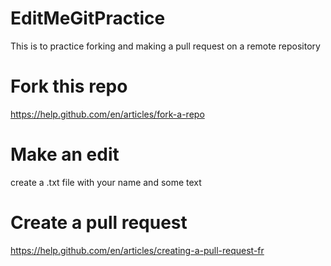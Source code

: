 # EditMeGitPractice

This is to practice forking and making a pull request on a remote repository

# Fork this repo
https://help.github.com/en/articles/fork-a-repo

# Make an edit
create a .txt file with your name and some text

# Create a pull request
https://help.github.com/en/articles/creating-a-pull-request-fr


